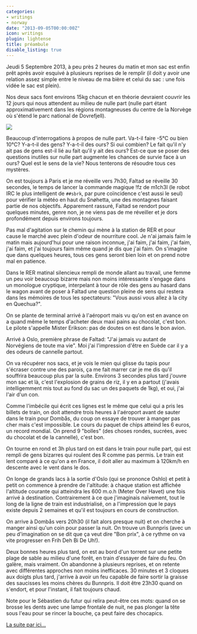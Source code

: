 ```yaml
---
categories:
- writings
- norway
date: "2013-09-05T00:00:00Z"
icon: writings
plugin: lightense
title: préambule
disable_listing: true
---
```


Jeudi 5 Septembre 2013, à peu près 2 heures du matin et mon sac est
enfin prêt après avoir esquivé à plusieurs reprises de le remplir (il
doit y avoir une relation assez simple entre le niveau de ma bière et
celui du sac : une fois vidée le sac est plein).

Nos deux sacs font environs 15kg chacun et en théorie devraient
couvrir les 12 jours qui nous attendent au milieu de nulle part (nulle
part étant approximativement dans les régions montagneuses du centre
de la Norvège où s'étend le parc national de Dovrefjell).

<img src="/img/norway/jour0-appart.jpg" data-action="zoom" />

Beaucoup d'interrogations à propos de nulle part. Va-t-il faire -5°C
ou bien 10°C? Y-a-t-il des gens? Y-a-t-il des ours? Si oui combien? Le
fait qu'il n'y ait pas de gens est-il lié au fait qu'il y ait des
ours?  Est-ce que se poser des questions inutiles sur nulle part
augmente les chances de survie face à un ours? Quel est le sens de la
vie? Nous tenterons de résoudre tous ces mystères.

On est toujours à Paris et je me réveille vers 7h30, Faltad se
réveille 30 secondes, le temps de lancer la commande magique !fz de
m1ch3l (le robot IRC le plus intelligent de `##sbrk`, par pure
coïncidence c'est aussi le seul) pour vérifier la météo en haut du
Snøhetta, une des montagnes faisant partie de nos
objectifs. Apparement rassuré, Faltad se rendort pour quelques
minutes, genre non, je ne viens pas de me réveiller et je dors
profondément depuis environs toujours.

Pas mal d'agitation sur le chemin qui mène à la station de RER et pour
cause le marché avec plein d'odeur de nourriture cool. Je n'ai jamais
faim le matin mais aujourd'hui pour une raison inconnue, j'ai faim,
j'ai faim, j'ai faim, j'ai faim, et j'ai toujours faim même quand je
dis que j'ai faim. On s'imagine que dans quelques heures, tous ces
gens seront bien loin et on prend notre mal en patience.

Dans le RER matinal silencieux rempli de monde allant au travail, une
femme un peu voir beaucoup bizarre mais non moins intéressante
s'engage dans un monologue cryptique, interpelant à tour de rôle des
gens au hasard dans le wagon avant de poser à Faltad une question
pleine de sens qui restera dans les mémoires de tous les spectateurs:
"Vous aussi vous allez à la city en Quechua?".

On se plante de terminal arrivé à l'aéroport mais vu qu'on est en
avance on a quand même le temps d'acheter deux maxi pains au chocolat,
c'est bon. Le pilote s'appelle Mister Erikson: pas de doutes on est
dans le bon avion.

Arrivé à Oslo, première phrase de Faltad: "J'ai jamais vu autant de
Norvégiens de toute ma vie". Moi j'ai l'impression d'être en Suède car
il y a des odeurs de cannelle partout.

On va récupérer nos sacs, et je vois le mien qui glisse du tapis pour
s'écraser contre une des parois, ça me fait marrer car je me dis qu'il
souffrira beaucoup plus par la suite. Environs 3 secondes plus tard
j'ouvre mon sac et là, c'est l'explosion de grains de riz, il y en a
partout (j'avais intelligemment mis tout au fond du sac un des paquets
de 1kg), et oui, j'ai l'air d'un con.

Comme l'imbécile qui écrit ces lignes est le même que celui qui a pris
les billets de train, on doit attendre trois heures à l'aéroport avant
de sauter dans le train pour Dombås, du coup on essaye de trouver à
manger pas cher mais c'est impossible. Le cours du paquet de chips
atteind les 6 euros, un record mondial. On prend 9 "bolles" (des
choses rondes, sucrées, avec du chocolat et de la cannelle), c'est
bon.

On tourne en rond et 3h plus tard on est dans le train pour nulle
part, qui est rempli de gens bizarres qui roulent des R comme pas
permis. Le train est lent comparé à ce qu'on a en France, il doit
aller au maximum à 120km/h en descente avec le vent dans le dos.

On longe de grands lacs à la sortie d'Oslo (qui se prononce Oshlo) et
petit à petit on commence à prendre de l'altitude: à chaque station
est affichée l'altitude courante qui atteindra les 600 m.o.h (Meter
Over Havet) une fois arrivé à destination. Contrairement à ce que
j'imaginais naïvement, tout le long de la ligne de train est
industrialisé, on a l'impression que le pays existe depuis 2 semaines
et qu'il est toujours en cours de construction.

On arrive à Dombås vers 20h30 (il fait alors presque nuit) et on
cherche à manger ainsi qu'un coin pour passer la nuit. On trouve un
Bunnpris (avec un peu d'imagination on se dit que ça veut dire "Bon
prix", à ce rythme on va vite progresser en Frih Deh Bi De Uh!).

Deux bonnes heures plus tard, on est au bord d'un torrent sur une
petite plage de sable au milieu d'une forêt, en train d'essayer de
faire du feu. On galère, mais vraiment. On abandonne à plusieurs
reprises, et on retente avec différentes approches non moins
inefficaces. 30 minutes et 3 cloques aux doigts plus tard, j'arrive à
avoir un feu capable de faire sortir la graisse des saucisses les
moins chères du Bunnpris. Il doit être 23h30 quand on s'endort, et
pour l'instant, il fait toujours chaud.

Note pour le Sébastien du futur qui relira peut-être ces mots: quand
on se brosse les dents avec une lampe frontale de nuit, ne pas plonger
la tête sous l'eau pour se rincer la bouche, ça peut faire des
chocapics.

<a href="/writings/norway/2013-09-06-beeeeeh/">La suite par ici...</a>
